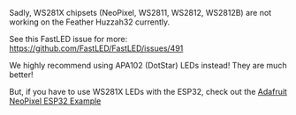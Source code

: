 Sadly, WS281X chipsets (NeoPixel, WS2811, WS2812, WS2812B) are not working on the Feather Huzzah32 currently.

See this FastLED issue for more: https://github.com/FastLED/FastLED/issues/491

We highly recommend using APA102 (DotStar) LEDs instead! They are much better!

But, if you have to use WS281X LEDs with the ESP32, check out the [Adafruit NeoPixel ESP32 Example](../Adafruit_NeoPixel/)